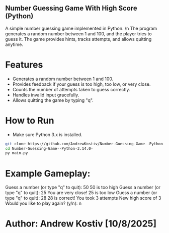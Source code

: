 ## Number Guessing Game With High Score (Python)

A simple number guessing game implemented in Python. \n
The program generates a random number between 1 and 100, and the player tries to guess it.
The game provides hints, tracks attempts, and allows quitting anytime.

# Features

- Generates a random number between 1 and 100.
- Provides feedback if your guess is too high, too low, or very close.
- Counts the number of attempts taken to guess correctly.
- Handles invalid input gracefully.
- Allows quitting the game by typing "q".

# How to Run

- Make sure Python 3.x is installed.

```bash
git clone https://github.com/AndrewKostiv/Number-Guessing-Game--Python-3.14.0-
cd Number-Guessing-Game--Python-3.14.0-
py main.py
```
# Example Gameplay:

Guess a number (or type "q" to quit): 50
50 is too high
Guess a number (or type "q" to quit): 25
You are very close!
25 is too low
Guess a number (or type "q" to quit): 28
28 is correct! You took 3 attempts
New high score of 3
Would you like to play again? (y/n): n

# Author: Andrew Kostiv [10/8/2025]